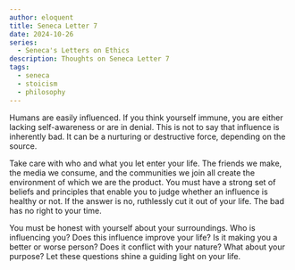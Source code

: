 ```yaml
---
author: eloquent
title: Seneca Letter 7
date: 2024-10-26
series:
  - Seneca's Letters on Ethics
description: Thoughts on Seneca Letter 7
tags:
  - seneca
  - stoicism
  - philosophy
---
```


Humans are easily influenced. If you think yourself immune, you are either lacking self-awareness or are in denial. This is not to say that influence is inherently bad. It can be a nurturing or destructive force, depending on the source.

Take care with who and what you let enter your life. The friends we make, the media we consume, and the communities we join all create the environment of which we are the product. You must have a strong set of beliefs and principles that enable you to judge whether an influence is healthy or not. If the answer is no, ruthlessly cut it out of your life. The bad has no right to your time.

You must be honest with yourself about your surroundings. Who is influencing you? Does this influence improve your life? Is it making you a better or worse person? Does it conflict with your nature? What about your purpose? Let these questions shine a guiding light on your life.

